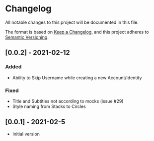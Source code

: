 # Changelog

All notable changes to this project will be documented in this file.

The format is based on [Keep a Changelog](https://keepachangelog.com/en/1.0.0/),
and this project adheres to [Semantic Versioning](https://semver.org/spec/v2.0.0.html).

## [0.0.2] - 2021-02-12
### Added
- Ability to Skip Username while creating a new Account/Identity

### Fixed
- Title and Subtitles not according to mocks (issue #29)
- Style naming from Stacks to Circles

## [0.0.1] - 2021-02-5

- Initial version
